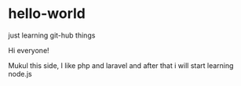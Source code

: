# hello-world
just learning git-hub things

Hi everyone!

Mukul this side, I like php and laravel and after that i will start learning node.js
